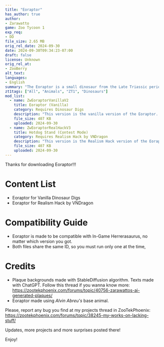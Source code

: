 ```yaml
---
title: "Eoraptor"
has_author: true
author: 
- Zarawatto
game: Zoo Tycoon 1
exp_req:
- DD
file_size: 2.65 MB
orig_rel_date: 2024-09-30
date: 2024-09-30T09:34:23-07:00
draft: false
license: Unknown
orig_rel_at: 
- ZooBerry
alt_text: 
languages:
- English
summary: "The Eoraptor is a small dinosaur from the Late Triassic period. It is one of the earliest dinosaurs known to science, and it is a basal sauropodomorph."
zt1tags: ["All", "Animals", "ZT1", "Dinosaurs"]
mod_list: 
  - name: ZwEoraptorVanillaV2
    title: Eoraptor (Vanilla)
    category: Requires Dinosaur Digs 
    description: "This version is the vanilla version of the Eoraptor. It is made to be compatible with the Dinosaur Digs expansion pack."
    file_size: 407 KB
    uploaded: 2024-09-30
  - name: ZwEoraptorRealHackV3
    title: Hotdog Stand (Contest Mode)
    category: Requires Realism Hack by VNDragon
    description: "This version is the Realism Hack version of the Eoraptor. It is made to be compatible with the Realism Hack by VNDragon. See below for dependency downloads."
    file_size: 407 KB
    uploaded: 2024-09-30
---
```


Thanks for downloading Eoraptor!!!

# Content List

- Eoraptor for Vanilla Dinosaur Digs
- Eoraptor for Realism Hack by VNDragon

# Compatibility Guide

- Eoraptor is made to be compatible with In-Game Herrerasaurus, no matter which version you got.
- Both files share the same ID, so you must run only one at the time,

# Credits

- Plaque backgrounds made with StableDiffusion algorithm. Texts made with ChatGPT. Follow this thread if you wanna know more: https://zootekphoenix.com/forums/topic/40756-zarawattos-ai-generated-plaques/
- Eoraptor made using *Alvin Abreu's* base animal.

Please, report any bug you find at my projects thread in ZooTekPhoenix:
https://zootekphoenix.com/forums/topic/38245-my-works-on-lacking-stuff/

Updates, more projects and more surprises posted there!

Enjoy!